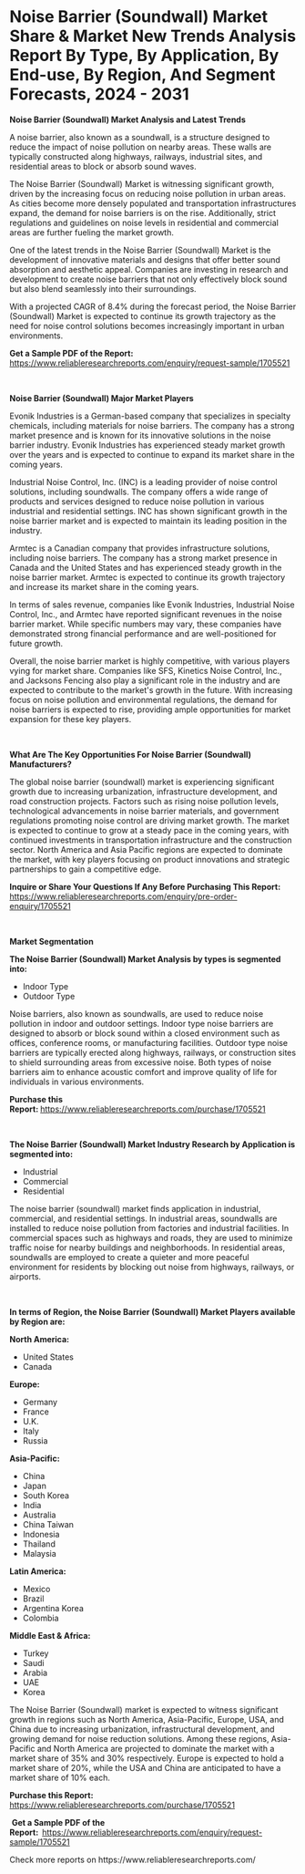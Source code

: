 <p><h1>Noise Barrier (Soundwall) Market Share & Market New Trends Analysis Report By Type, By Application, By End-use, By Region, And Segment Forecasts, 2024 - 2031</h1></p><p><strong>Noise Barrier (Soundwall) Market Analysis and Latest Trends</strong></p>
<p><p>A noise barrier, also known as a soundwall, is a structure designed to reduce the impact of noise pollution on nearby areas. These walls are typically constructed along highways, railways, industrial sites, and residential areas to block or absorb sound waves.</p><p>The Noise Barrier (Soundwall) Market is witnessing significant growth, driven by the increasing focus on reducing noise pollution in urban areas. As cities become more densely populated and transportation infrastructures expand, the demand for noise barriers is on the rise. Additionally, strict regulations and guidelines on noise levels in residential and commercial areas are further fueling the market growth.</p><p>One of the latest trends in the Noise Barrier (Soundwall) Market is the development of innovative materials and designs that offer better sound absorption and aesthetic appeal. Companies are investing in research and development to create noise barriers that not only effectively block sound but also blend seamlessly into their surroundings.</p><p>With a projected CAGR of 8.4% during the forecast period, the Noise Barrier (Soundwall) Market is expected to continue its growth trajectory as the need for noise control solutions becomes increasingly important in urban environments.</p></p>
<p><strong>Get a Sample PDF of the Report:&nbsp;</strong> <a href="https://www.reliableresearchreports.com/enquiry/request-sample/1705521">https://www.reliableresearchreports.com/enquiry/request-sample/1705521</a></p>
<p>&nbsp;</p>
<p><strong>Noise Barrier (Soundwall) Major Market Players</strong></p>
<p><p>Evonik Industries is a German-based company that specializes in specialty chemicals, including materials for noise barriers. The company has a strong market presence and is known for its innovative solutions in the noise barrier industry. Evonik Industries has experienced steady market growth over the years and is expected to continue to expand its market share in the coming years.</p><p>Industrial Noise Control, Inc. (INC) is a leading provider of noise control solutions, including soundwalls. The company offers a wide range of products and services designed to reduce noise pollution in various industrial and residential settings. INC has shown significant growth in the noise barrier market and is expected to maintain its leading position in the industry.</p><p>Armtec is a Canadian company that provides infrastructure solutions, including noise barriers. The company has a strong market presence in Canada and the United States and has experienced steady growth in the noise barrier market. Armtec is expected to continue its growth trajectory and increase its market share in the coming years.</p><p>In terms of sales revenue, companies like Evonik Industries, Industrial Noise Control, Inc., and Armtec have reported significant revenues in the noise barrier market. While specific numbers may vary, these companies have demonstrated strong financial performance and are well-positioned for future growth.</p><p>Overall, the noise barrier market is highly competitive, with various players vying for market share. Companies like SFS, Kinetics Noise Control, Inc., and Jacksons Fencing also play a significant role in the industry and are expected to contribute to the market's growth in the future. With increasing focus on noise pollution and environmental regulations, the demand for noise barriers is expected to rise, providing ample opportunities for market expansion for these key players.</p></p>
<p>&nbsp;</p>
<p><strong>What Are The Key Opportunities For Noise Barrier (Soundwall) Manufacturers?</strong></p>
<p><p>The global noise barrier (soundwall) market is experiencing significant growth due to increasing urbanization, infrastructure development, and road construction projects. Factors such as rising noise pollution levels, technological advancements in noise barrier materials, and government regulations promoting noise control are driving market growth. The market is expected to continue to grow at a steady pace in the coming years, with continued investments in transportation infrastructure and the construction sector. North America and Asia Pacific regions are expected to dominate the market, with key players focusing on product innovations and strategic partnerships to gain a competitive edge.</p></p>
<p><strong>Inquire or Share Your Questions If Any Before Purchasing This Report:</strong> <a href="https://www.reliableresearchreports.com/enquiry/pre-order-enquiry/1705521">https://www.reliableresearchreports.com/enquiry/pre-order-enquiry/1705521</a></p>
<p>&nbsp;</p>
<p><strong>Market Segmentation</strong></p>
<p><strong>The Noise Barrier (Soundwall) Market Analysis by types is segmented into:</strong></p>
<p><ul><li>Indoor Type</li><li>Outdoor Type</li></ul></p>
<p><p>Noise barriers, also known as soundwalls, are used to reduce noise pollution in indoor and outdoor settings. Indoor type noise barriers are designed to absorb or block sound within a closed environment such as offices, conference rooms, or manufacturing facilities. Outdoor type noise barriers are typically erected along highways, railways, or construction sites to shield surrounding areas from excessive noise. Both types of noise barriers aim to enhance acoustic comfort and improve quality of life for individuals in various environments.</p></p>
<p><strong>Purchase this Report:&nbsp;</strong><a href="https://www.reliableresearchreports.com/purchase/1705521">https://www.reliableresearchreports.com/purchase/1705521</a></p>
<p>&nbsp;</p>
<p><strong>The Noise Barrier (Soundwall) Market Industry Research by Application is segmented into:</strong></p>
<p><ul><li>Industrial</li><li>Commercial</li><li>Residential</li></ul></p>
<p><p>The noise barrier (soundwall) market finds application in industrial, commercial, and residential settings. In industrial areas, soundwalls are installed to reduce noise pollution from factories and industrial facilities. In commercial spaces such as highways and roads, they are used to minimize traffic noise for nearby buildings and neighborhoods. In residential areas, soundwalls are employed to create a quieter and more peaceful environment for residents by blocking out noise from highways, railways, or airports.</p></p>
<p>&nbsp;</p>
<p><strong>In terms of Region, the Noise Barrier (Soundwall) Market Players available by Region are:</strong></p>
<p>
    <p> <strong> North America: </strong>
        <ul>
            <li>United States</li>
            <li>Canada</li>
        </ul>
        </p> 
    <p> <strong> Europe: </strong>
        <ul>
            <li>Germany</li>
            <li>France</li>
            <li>U.K.</li>
            <li>Italy</li>
            <li>Russia</li>
        </ul>
        </p> 
    <p> <strong> Asia-Pacific: </strong>
        <ul>
            <li>China</li>
            <li>Japan</li>
            <li>South Korea</li>
            <li>India</li>
            <li>Australia</li>
            <li>China Taiwan</li>
            <li>Indonesia</li>
            <li>Thailand</li>
            <li>Malaysia</li>
        </ul>
        </p> 
    <p> <strong> Latin America: </strong>
        <ul>
            <li>Mexico</li>
            <li>Brazil</li>
            <li>Argentina Korea</li>
            <li>Colombia</li>
        </ul>
        </p> 
    <p> <strong> Middle East & Africa: </strong>
        <ul>
            <li>Turkey</li>
            <li>Saudi</li>
            <li>Arabia</li>
            <li>UAE</li>
            <li>Korea</li>
        </ul>
    </p>
    </p>
<p><p>The Noise Barrier (Soundwall) market is expected to witness significant growth in regions such as North America, Asia-Pacific, Europe, USA, and China due to increasing urbanization, infrastructural development, and growing demand for noise reduction solutions. Among these regions, Asia-Pacific and North America are projected to dominate the market with a market share of 35% and 30% respectively. Europe is expected to hold a market share of 20%, while the USA and China are anticipated to have a market share of 10% each.</p></p>
<p><strong>Purchase this Report: </strong><a href="https://www.reliableresearchreports.com/purchase/1705521">https://www.reliableresearchreports.com/purchase/1705521</a></p>
<p>&nbsp;<strong>Get a Sample PDF of the Report:&nbsp;&nbsp;</strong><a href="https://www.reliableresearchreports.com/enquiry/request-sample/1705521">https://www.reliableresearchreports.com/enquiry/request-sample/1705521</a></p>
<p><strong></strong></p>
<p>Check more reports on https://www.reliableresearchreports.com/</p>